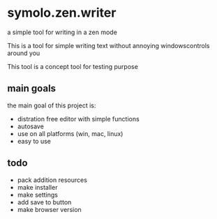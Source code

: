 # symolo.zen.writer

a simple tool for writing in a zen mode

This is a tool for simple writing text without annoying windowscontrols around you

This tool is a concept tool for testing purpose

## main goals

the main goal of this project is:

- distration free editor with simple functions
- autosave
- use on all platforms (win, mac, linux)
- easy to use

## todo

- pack addition resources
- make installer
- make settings
- add save to button
- make browser version

